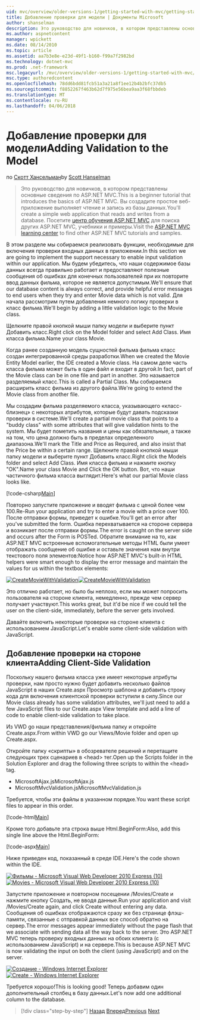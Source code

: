 ```yaml
---
uid: mvc/overview/older-versions-1/getting-started-with-mvc/getting-started-with-mvc-part7
title: Добавление проверки для модели | Документы Microsoft
author: shanselman
description: Это руководство для новичков, в котором представлены основные сведения по ASP.NET MVC. Создание простого веб-приложения, чтение и запись из базы данных.
ms.author: aspnetcontent
manager: wpickett
ms.date: 08/14/2010
ms.topic: article
ms.assetid: aa7b3e8e-e23d-49f1-b160-f99a7f2982bd
ms.technology: dotnet-mvc
ms.prod: .net-framework
msc.legacyurl: /mvc/overview/older-versions-1/getting-started-with-mvc/getting-started-with-mvc-part7
msc.type: authoredcontent
ms.openlocfilehash: 78dd6bdd81fcb51a3a21a8f1ee12b4b2bfc37db5
ms.sourcegitcommit: f8852267f463b62d7f975e56bea9aa3f68fbbdeb
ms.translationtype: MT
ms.contentlocale: ru-RU
ms.lasthandoff: 04/06/2018
---
```

<a name="adding-validation-to-the-model"></a><span data-ttu-id="a26bf-104">Добавление проверки для модели</span><span class="sxs-lookup"><span data-stu-id="a26bf-104">Adding Validation to the Model</span></span>
====================
<span data-ttu-id="a26bf-105">по [Скотт Хансельман](https://github.com/shanselman)</span><span class="sxs-lookup"><span data-stu-id="a26bf-105">by [Scott Hanselman](https://github.com/shanselman)</span></span>

> <span data-ttu-id="a26bf-106">Это руководство для новичков, в котором представлены основные сведения по ASP.NET MVC.</span><span class="sxs-lookup"><span data-stu-id="a26bf-106">This is a beginner tutorial that introduces the basics of ASP.NET MVC.</span></span> <span data-ttu-id="a26bf-107">Вы создадите простое веб-приложение выполняет чтение и запись из базы данных.</span><span class="sxs-lookup"><span data-stu-id="a26bf-107">You'll create a simple web application that reads and writes from a database.</span></span> <span data-ttu-id="a26bf-108">Посетите [центр обучения ASP.NET MVC](../../../index.md) для поиска других ASP.NET MVC, учебники и примеры.</span><span class="sxs-lookup"><span data-stu-id="a26bf-108">Visit the [ASP.NET MVC learning center](../../../index.md) to find other ASP.NET MVC tutorials and samples.</span></span>


<span data-ttu-id="a26bf-109">В этом разделе мы собираемся реализовать функции, необходимые для включения проверки входных данных в приложении.</span><span class="sxs-lookup"><span data-stu-id="a26bf-109">In this section we are going to implement the support necessary to enable input validation within our application.</span></span> <span data-ttu-id="a26bf-110">Мы будем убедитесь, что наши содержимое базы данных всегда правильно работает и предоставляют полезные сообщения об ошибках для конечных пользователей при их повторите ввод данных фильма, которое не является допустимым.</span><span class="sxs-lookup"><span data-stu-id="a26bf-110">We'll ensure that our database content is always correct, and provide helpful error messages to end users when they try and enter Movie data which is not valid.</span></span> <span data-ttu-id="a26bf-111">Для начала рассмотрим путем добавления немного логику проверки в класс фильма.</span><span class="sxs-lookup"><span data-stu-id="a26bf-111">We'll begin by adding a little validation logic to the Movie class.</span></span>

<span data-ttu-id="a26bf-112">Щелкните правой кнопкой мыши папку модели и выберите пункт Добавить класс.</span><span class="sxs-lookup"><span data-stu-id="a26bf-112">Right click on the Model folder and select Add Class.</span></span> <span data-ttu-id="a26bf-113">Имя класса фильма.</span><span class="sxs-lookup"><span data-stu-id="a26bf-113">Name your class Movie.</span></span>

<span data-ttu-id="a26bf-114">Когда ранее созданную модель сущностей фильма фильма класс создан интегрированной среды разработки.</span><span class="sxs-lookup"><span data-stu-id="a26bf-114">When we created the Movie Entity Model earlier, the IDE created a Movie class.</span></span> <span data-ttu-id="a26bf-115">На самом деле часть класса фильма может быть в один файл и входит в другой.</span><span class="sxs-lookup"><span data-stu-id="a26bf-115">In fact, part of the Movie class can be in one file and part in another.</span></span> <span data-ttu-id="a26bf-116">Это называется разделяемый класс.</span><span class="sxs-lookup"><span data-stu-id="a26bf-116">This is called a Partial Class.</span></span> <span data-ttu-id="a26bf-117">Мы собираемся расширить класс фильма из другого файла.</span><span class="sxs-lookup"><span data-stu-id="a26bf-117">We're going to extend the Movie class from another file.</span></span>

<span data-ttu-id="a26bf-118">Мы создадим фильма разделяемого класса, указывающего «класс-близнец» с некоторых атрибутов, которые будут давать подсказки проверки в системе.</span><span class="sxs-lookup"><span data-stu-id="a26bf-118">We'll create a partial movie class that points to a "buddy class" with some attributes that will give validation hints to the system.</span></span> <span data-ttu-id="a26bf-119">Мы будет пометить названия и цены как обязательные, а также на том, что цена должно быть в пределах определенного диапазона.</span><span class="sxs-lookup"><span data-stu-id="a26bf-119">We'll mark the Title and Price as Required, and also insist that the Price be within a certain range.</span></span> <span data-ttu-id="a26bf-120">Щелкните правой кнопкой мыши папку модели и выберите пункт Добавить класс.</span><span class="sxs-lookup"><span data-stu-id="a26bf-120">Right click the Models folder and select Add Class.</span></span> <span data-ttu-id="a26bf-121">Имя класса фильма и нажмите кнопку "ОК".</span><span class="sxs-lookup"><span data-stu-id="a26bf-121">Name your class Movie and Click the OK button.</span></span> <span data-ttu-id="a26bf-122">Вот, что наши частичного фильма класса выглядит.</span><span class="sxs-lookup"><span data-stu-id="a26bf-122">Here's what our partial Movie class looks like.</span></span>

[!code-csharp[Main](getting-started-with-mvc-part7/samples/sample1.cs)]

<span data-ttu-id="a26bf-123">Повторно запустите приложение и вводят фильма с ценой более чем 100.</span><span class="sxs-lookup"><span data-stu-id="a26bf-123">Re-Run your application and try to enter a movie with a price over 100.</span></span> <span data-ttu-id="a26bf-124">После отправки формы, приведет к ошибке.</span><span class="sxs-lookup"><span data-stu-id="a26bf-124">You'll get an error after you've submitted the form.</span></span> <span data-ttu-id="a26bf-125">Ошибка перехватывается на стороне сервера и возникает после отправки формы.</span><span class="sxs-lookup"><span data-stu-id="a26bf-125">The error is caught on the server side and occurs after the Form is POSTed.</span></span> <span data-ttu-id="a26bf-126">Обратите внимание на то, как ASP.NET MVC встроенные вспомогательные методы HTML были умеет отображать сообщение об ошибке и оставьте значения нам внутри текстового поля элементов:</span><span class="sxs-lookup"><span data-stu-id="a26bf-126">Notice how ASP.NET MVC's built-in HTML helpers were smart enough to display the error message and maintain the values for us within the textbox elements:</span></span>

<span data-ttu-id="a26bf-127">[![CreateMovieWithValidation](getting-started-with-mvc-part7/_static/image2.png)](getting-started-with-mvc-part7/_static/image1.png)</span><span class="sxs-lookup"><span data-stu-id="a26bf-127">[![CreateMovieWithValidation](getting-started-with-mvc-part7/_static/image2.png)](getting-started-with-mvc-part7/_static/image1.png)</span></span>

<span data-ttu-id="a26bf-128">Это отлично работает, но было бы неплохо, если мы может попросить пользователя на стороне клиента, немедленно, прежде чем сервер получает участвуют.</span><span class="sxs-lookup"><span data-stu-id="a26bf-128">This works great, but it'd be nice if we could tell the user on the client-side, immediately, before the server gets involved.</span></span>

<span data-ttu-id="a26bf-129">Давайте включить некоторые проверки на стороне клиента с использованием JavaScript.</span><span class="sxs-lookup"><span data-stu-id="a26bf-129">Let's enable some client-side validation with JavaScript.</span></span>

## <a name="adding-client-side-validation"></a><span data-ttu-id="a26bf-130">Добавление проверки на стороне клиента</span><span class="sxs-lookup"><span data-stu-id="a26bf-130">Adding Client-Side Validation</span></span>

<span data-ttu-id="a26bf-131">Поскольку нашего фильма класса уже имеет некоторые атрибуты проверки, нам просто нужно будет добавить несколько файлов JavaScript в наших Create.aspx Просмотр шаблона и добавить строку кода для включения клиентской проверки вступили в силу.</span><span class="sxs-lookup"><span data-stu-id="a26bf-131">Since our Movie class already has some validation attributes, we'll just need to add a few JavaScript files to our Create.aspx View template and add a line of code to enable client-side validation to take place.</span></span>

<span data-ttu-id="a26bf-132">Из VWD go наши представления/фильма папку и откройте Create.aspx.</span><span class="sxs-lookup"><span data-stu-id="a26bf-132">From within VWD go our Views/Movie folder and open up Create.aspx.</span></span>

<span data-ttu-id="a26bf-133">Откройте папку «скрипты» в обозревателе решений и перетащите следующих трех сценариев в &lt;head&gt; тег.</span><span class="sxs-lookup"><span data-stu-id="a26bf-133">Open up the Scripts folder in the Solution Explorer and drag the following three scripts to within the &lt;head&gt; tag.</span></span>

- <span data-ttu-id="a26bf-134">MicrosoftAjax.js</span><span class="sxs-lookup"><span data-stu-id="a26bf-134">MicrosoftAjax.js</span></span>
- <span data-ttu-id="a26bf-135">MicrosoftMvcValidation.js</span><span class="sxs-lookup"><span data-stu-id="a26bf-135">MicrosoftMvcValidation.js</span></span>

<span data-ttu-id="a26bf-136">Требуется, чтобы эти файлы в указанном порядке.</span><span class="sxs-lookup"><span data-stu-id="a26bf-136">You want these script files to appear in this order.</span></span>

[!code-html[Main](getting-started-with-mvc-part7/samples/sample2.html)]

<span data-ttu-id="a26bf-137">Кроме того добавьте эта строка выше Html.BeginForm:</span><span class="sxs-lookup"><span data-stu-id="a26bf-137">Also, add this single line above the Html.BeginForm:</span></span>

[!code-aspx[Main](getting-started-with-mvc-part7/samples/sample3.aspx)]

<span data-ttu-id="a26bf-138">Ниже приведен код, показанный в среде IDE.</span><span class="sxs-lookup"><span data-stu-id="a26bf-138">Here's the code shown within the IDE.</span></span>

<span data-ttu-id="a26bf-139">[![Фильмы - Microsoft Visual Web Developer 2010 Express (10)](getting-started-with-mvc-part7/_static/image4.png)](getting-started-with-mvc-part7/_static/image3.png)</span><span class="sxs-lookup"><span data-stu-id="a26bf-139">[![Movies - Microsoft Visual Web Developer 2010 Express (10)](getting-started-with-mvc-part7/_static/image4.png)](getting-started-with-mvc-part7/_static/image3.png)</span></span>

<span data-ttu-id="a26bf-140">Запустите приложение и повторном посещении /Movies/Create и нажмите кнопку Создать, не вводя данные.</span><span class="sxs-lookup"><span data-stu-id="a26bf-140">Run your application and visit /Movies/Create again, and click Create without entering any data.</span></span> <span data-ttu-id="a26bf-141">Сообщения об ошибках отображаются сразу же без странице флэш-памяти, связанные с отправкой данных все способ обратно на сервер.</span><span class="sxs-lookup"><span data-stu-id="a26bf-141">The error messages appear immediately without the page flash that we associate with sending data all the way back to the server.</span></span> <span data-ttu-id="a26bf-142">Это ASP.NET MVC теперь проверку входных данных на обоих клиента (с использованием JavaScript) и на сервере.</span><span class="sxs-lookup"><span data-stu-id="a26bf-142">This is because ASP.NET MVC is now validating the input on both the client (using JavaScript) and on the server.</span></span>

<span data-ttu-id="a26bf-143">[![Создание - Windows Internet Explorer](getting-started-with-mvc-part7/_static/image6.png)](getting-started-with-mvc-part7/_static/image5.png)</span><span class="sxs-lookup"><span data-stu-id="a26bf-143">[![Create - Windows Internet Explorer](getting-started-with-mvc-part7/_static/image6.png)](getting-started-with-mvc-part7/_static/image5.png)</span></span>

<span data-ttu-id="a26bf-144">Требуется хорошо!</span><span class="sxs-lookup"><span data-stu-id="a26bf-144">This is looking good!</span></span> <span data-ttu-id="a26bf-145">Теперь добавим один дополнительный столбец в базу данных.</span><span class="sxs-lookup"><span data-stu-id="a26bf-145">Let's now add one additional column to the database.</span></span>

> [!div class="step-by-step"]
> <span data-ttu-id="a26bf-146">[Назад](getting-started-with-mvc-part6.md)
> [Вперед](getting-started-with-mvc-part8.md)</span><span class="sxs-lookup"><span data-stu-id="a26bf-146">[Previous](getting-started-with-mvc-part6.md)
[Next](getting-started-with-mvc-part8.md)</span></span>
